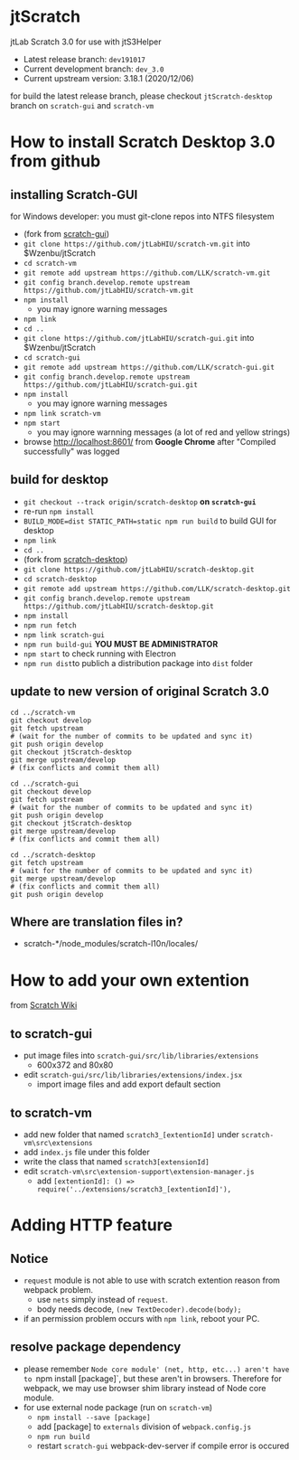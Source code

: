 # jtScratch

jtLab Scratch 3.0 for use with jtS3Helper

- Latest release branch: `dev191017`
- Current development branch: `dev_3.0`
- Current upstream version: 3.18.1 (2020/12/06)

for build the latest release branch, please checkout `jtScratch-desktop` branch on `scratch-gui` and `scratch-vm`

# How to install Scratch Desktop 3.0 from github

## installing Scratch-GUI

for Windows developer:
 you must git-clone repos into NTFS filesystem

- (fork from [scratch-gui](https://github.com/LLK/scratch-gui))
- `git clone https://github.com/jtLabHIU/scratch-vm.git` into $Wzenbu/jtScratch
- `cd scratch-vm`
- `git remote add upstream https://github.com/LLK/scratch-vm.git`
- `git config branch.develop.remote upstream https://github.com/jtLabHIU/scratch-vm.git`
- `npm install`
    - you may ignore warning messages
- `npm link`
- `cd ..`
- `git clone https://github.com/jtLabHIU/scratch-gui.git` into $Wzenbu/jtScratch
- `cd scratch-gui`
- `git remote add upstream https://github.com/LLK/scratch-gui.git`
- `git config branch.develop.remote upstream https://github.com/jtLabHIU/scratch-gui.git`
- `npm install`
    - you may ignore warning messages
- `npm link scratch-vm`
- `npm start`
    - you may ignore warnning messages (a lot of red and yellow strings)
- browse [http://localhost:8601/](http://localhost:8601/) from **Google Chrome** after "Compiled successfully" was logged

## build for desktop

- `git checkout --track origin/scratch-desktop` **on `scratch-gui`**
- re-run `npm install`
- `BUILD_MODE=dist STATIC_PATH=static npm run build` to build GUI for desktop
- `npm link`
- `cd ..`
- (fork from [scratch-desktop](https://github.com/LLK/scratch-desktop))
- `git clone https://github.com/jtLabHIU/scratch-desktop.git`
- `cd scratch-desktop`
- `git remote add upstream https://github.com/LLK/scratch-desktop.git`
- `git config branch.develop.remote upstream https://github.com/jtLabHIU/scratch-desktop.git`
- `npm install`
- `npm run fetch`
- `npm link scratch-gui`
- `npm run build-gui` **YOU MUST BE ADMINISTRATOR**
- `npm start` to check running with Electron
- `npm run dist`to publich a distribution package into `dist` folder

## update to new version of original Scratch 3.0
```
cd ../scratch-vm
git checkout develop
git fetch upstream
# (wait for the number of commits to be updated and sync it)
git push origin develop
git checkout jtScratch-desktop
git merge upstream/develop
# (fix conflicts and commit them all)

cd ../scratch-gui
git checkout develop
git fetch upstream
# (wait for the number of commits to be updated and sync it)
git push origin develop
git checkout jtScratch-desktop
git merge upstream/develop
# (fix conflicts and commit them all)

cd ../scratch-desktop
git fetch upstream
# (wait for the number of commits to be updated and sync it)
git merge upstream/develop
# (fix conflicts and commit them all)
git push origin develop
```

## Where are translation files in?
- scratch-*/node_modules/scratch-l10n/locales/

# How to add your own extention
from [Scratch Wiki](https://ja.scratch-wiki.info/wiki/Scratch_3.0%E3%81%AE%E6%8B%A1%E5%BC%B5%E6%A9%9F%E8%83%BD%E3%82%92%E4%BD%9C%E3%81%A3%E3%81%A6%E3%81%BF%E3%82%88%E3%81%86)

## to scratch-gui

- put image files into `scratch-gui/src/lib/libraries/extensions`
    - 600x372 and 80x80
- edit `scratch-gui/src/lib/libraries/extensions/index.jsx`
    - import image files and add export default section

## to scratch-vm

- add new folder that named `scratch3_[extentionId]` under `scratch-vm\src\extensions`
- add `index.js` file under this folder
- write the class that named `scratch3[extensionId]`
- edit `scratch-vm\src\extension-support\extension-manager.js`
    - add `[extentionId]: () => require('../extensions/scratch3_[extentionId]'),`

# Adding HTTP feature

## Notice

- `request` module is not able to use with scratch extention reason from webpack problem.
    - use `nets` simply instead of `request`.
    - body needs decode, `(new TextDecoder).decode(body);`
- if an permission problem occurs with `npm link`, reboot your PC.

## resolve package dependency
- please remember `Node core module' (net, http, etc...) aren't have to `npm install [package]`, but these aren't in browsers. Therefore for webpack, we may use browser shim library instead of Node core module.
- for use external node package (run on `scratch-vm`)
    - `npm install --save [package]` 
    - add [package] to `externals` division of `webpack.config.js`
    - `npm run build`
    - restart `scratch-gui` webpack-dev-server if compile error is occured 
